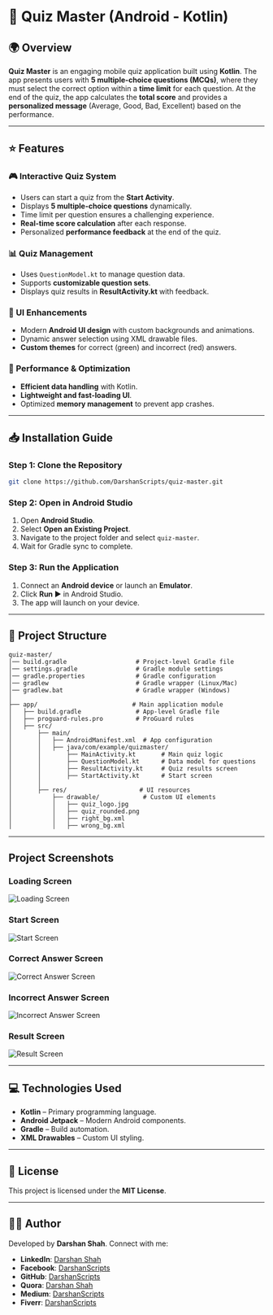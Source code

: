 # 🎯 Quiz Master (Android - Kotlin)

## 🌍 Overview

**Quiz Master** is an engaging mobile quiz application built using **Kotlin**. The app presents users with **5 multiple-choice questions (MCQs)**, where they must select the correct option within a **time limit** for each question. At the end of the quiz, the app calculates the **total score** and provides a **personalized message** (Average, Good, Bad, Excellent) based on the performance.

---

## ⭐ Features

### 🎮 Interactive Quiz System
- Users can start a quiz from the **Start Activity**.
- Displays **5 multiple-choice questions** dynamically.
- Time limit per question ensures a challenging experience.
- **Real-time score calculation** after each response.
- Personalized **performance feedback** at the end of the quiz.

### 📊 Quiz Management
- Uses `QuestionModel.kt` to manage question data.
- Supports **customizable question sets**.
- Displays quiz results in **ResultActivity.kt** with feedback.

### 🎨 UI Enhancements
- Modern **Android UI design** with custom backgrounds and animations.
- Dynamic answer selection using XML drawable files.
- **Custom themes** for correct (green) and incorrect (red) answers.

### 🚀 Performance & Optimization
- **Efficient data handling** with Kotlin.
- **Lightweight and fast-loading UI**.
- Optimized **memory management** to prevent app crashes.

---

## 📥 Installation Guide

### Step 1: Clone the Repository
```sh
git clone https://github.com/DarshanScripts/quiz-master.git
```

### Step 2: Open in Android Studio
1. Open **Android Studio**.
2. Select **Open an Existing Project**.
3. Navigate to the project folder and select `quiz-master`.
4. Wait for Gradle sync to complete.

### Step 3: Run the Application
1. Connect an **Android device** or launch an **Emulator**.
2. Click **Run ▶** in Android Studio.
3. The app will launch on your device.

---

## 📂 Project Structure

```
quiz-master/
│── build.gradle                   # Project-level Gradle file
│── settings.gradle                # Gradle module settings
│── gradle.properties              # Gradle configuration
│── gradlew                        # Gradle wrapper (Linux/Mac)
│── gradlew.bat                    # Gradle wrapper (Windows)
│
├── app/                          # Main application module
│   ├── build.gradle               # App-level Gradle file
│   ├── proguard-rules.pro         # ProGuard rules
│   ├── src/
│       ├── main/
│       │   ├── AndroidManifest.xml  # App configuration
│       │   ├── java/com/example/quizmaster/
│       │       ├── MainActivity.kt       # Main quiz logic
│       │       ├── QuestionModel.kt      # Data model for questions
│       │       ├── ResultActivity.kt     # Quiz results screen
│       │       ├── StartActivity.kt      # Start screen
│       │
│       ├── res/                    # UI resources
│           ├── drawable/            # Custom UI elements
│           │   ├── quiz_logo.jpg
│           │   ├── quiz_rounded.png
│           │   ├── right_bg.xml
│           │   ├── wrong_bg.xml
```

---

## Project Screenshots

### Loading Screen
![Loading Screen](assets/images/LoadingScreen.png)

### Start Screen
![Start Screen](assets/images/StartScreen.png)

### Correct Answer Screen
![Correct Answer Screen](assets/images/CorrectAnswerScreen.png)

### Incorrect Answer Screen
![Incorrect Answer Screen](assets/images/IncorrectAnswerScreen.png)

### Result Screen
![Result Screen](assets/images/ResultScreen.png)

---

## 💻 Technologies Used
- **Kotlin** – Primary programming language.
- **Android Jetpack** – Modern Android components.
- **Gradle** – Build automation.
- **XML Drawables** – Custom UI styling.

---

## 📜 License
This project is licensed under the **MIT License**.

---

## 👨‍💻 Author
Developed by **Darshan Shah**. Connect with me:

- **LinkedIn**: [Darshan Shah](https://www.linkedin.com/in/darshan-shah-tech/)
- **Facebook**: [DarshanScripts](https://www.facebook.com/DarshanScripts)
- **GitHub**: [DarshanScripts](https://github.com/DarshanScripts)
- **Quora**: [Darshan Shah](https://www.quora.com/profile/Darshan-Shah-1056)
- **Medium**: [DarshanScripts](https://medium.com/@DarshanScripts)
- **Fiverr**: [DarshanScripts](https://www.fiverr.com/darshanscripts)
